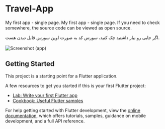 # Travel-App

My first app - single page.   My first app - single page. If you need to check somewhere, the source code can be viewed as open source.
<br>

اگر جایی رو نیاز داشتید چک کنید، سورس کد به صورت اوپن سورس قابل دیدن هست.
<br>
<br>
![Screenshot (app)](https://github.com/ip4rsa/TravelApp-singlePage/assets/117844346/c546c026-77ce-42c3-8c83-ca968016c168)
<br>



## Getting Started

This project is a starting point for a Flutter application.

A few resources to get you started if this is your first Flutter project:

- [Lab: Write your first Flutter app](https://docs.flutter.dev/get-started/codelab)
- [Cookbook: Useful Flutter samples](https://docs.flutter.dev/cookbook)

For help getting started with Flutter development, view the
[online documentation](https://docs.flutter.dev/), which offers tutorials,
samples, guidance on mobile development, and a full API reference.
